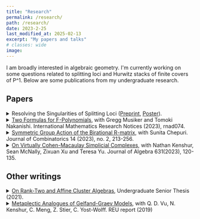 ```yaml
---
title: "Research"
permalink: /research/
path: /research/
date: 2023-2-25
last_modified_at: 2025-02-13
excerpt: "My papers and talks"
# classes: wide
image:
---
```

I am broadly interested in algebraic geometry. I'm currently working on some questions related to splitting loci and Hurwitz stacks of finite covers of P^1. Below are some publications from my undergraduate research.
<!-- \(\mathbb{P}^1\). -->

<!-- ## Ongoing project: -->

## Papers

<details>
<summary>
  Resolving the Singularities of Splitting Loci (<a href = "https://www.arxiv.org/abs/2507.01233">Preprint</a>, <a href = "https://drive.google.com/file/d/1L_sfoP1nyydTrUMkMLXd7u8wnh3ITVM6/view?usp=share_link">Poster</a>).
</summary>
<hr>
We construct modular resolutions of singularities for splitting loci, and use them to show that tame splitting loci have rational singularities. As a corollary of our results and Hurwitz-Brill-Noether theory, we prove that if C is a general k-gonal curve, the components of W^r_d(C) have rational singularities. We also recover the classical Gieseker-Petri theorem. Along the way, we prove a cohomology vanishing statement for certain tautological vector bundles on Quot schemes on P^1, which may be of independent interest.
<hr>
</details>

<details>
<summary>
  <a href = "https://arxiv.org/abs/2112.11839">Two Formulas for F-Polynomials</a>, with Gregg Musiker and Tomoki Nakanishi. International Mathematics Research Notices (2023), rnad074.
</summary>
<hr>
We discuss a product formula for F-polynomials in cluster algebras, and provide two proofs. One proof is inductive and uses only the mutation rule for F-polynomials. The other is based on the Fock-Goncharov decomposition of mutations. We conclude by expanding this product formula as a sum and illustrate applications. This expansion provides an explicit combinatorial computation of F-polynomials in a given seed that depends only on the c-vectors and g-vectors along a finite sequence of mutations from the initial seed to the given seed.
<hr>
</details>

<details>
<summary>
  <a href = "https://arxiv.org/abs/2011.10128">Symmetric Group Action of the Birational R-matrix</a>, with Sunita Chepuri. Journal of Combinatorics 14 (2023), no. 2, 213-256.
</summary>
<hr>
The birational R-matrix is a transformation that appears in the theory of geometric crystals, the study of total positivity in loop groups, and discrete dynamical systems. This R-matrix gives rise to an action of the symmetric group S_m on an m-tuple of vectors. While the birational R-matrix is precisely the formula corresponding to the action of the simple transposition si, explicit formulas for the action of other permutations are generally not known. One particular case was studied by Lam and Pylyavskyy as it relates to energy functions of crystals. In this paper, we will discuss formulas for several additional cases, including transpositions, and provide combinatorial interpretations for the functions that appear in our work.
<hr>
</details>

<details>
<summary>
  <a href = "https://arxiv.org/abs/2007.09443">On Virtually Cohen-Macaulay Simplicial Complexes</a>, with Nathan Kenshur, Sean McNally, Zixuan Xu and Teresa Yu. Journal of Algebra 631(2023), 120-135.
</summary>
<hr>
We examine virtual resolutions of Stanley-Reisner ideals for a product of projective spaces. In particular, we provide sufficient conditions for a simplicial complex to be virtually Cohen-Macaulay (to have a virtual resolution with length equal to its codimension). We also show that all balanced simplicial complexes are virtually Cohen-Macaulay.
<hr>
</details>

## Other writings

<details>
  <summary>
  <a href = "https://scholarship.claremont.edu/hmc_theses/251/">On Rank-Two and Affine Cluster Algebras</a>, Undergraduate Senior Thesis (2021).
</summary>
<hr>
In this report, we study the representations of the Schur cover of the eleven (untwisted) finite groups of Lie type whose Schur multiplier is non-trivial.
<hr>
</details>

<details>
  <summary>
  <a href = "https://www-users.cse.umn.edu/~reiner/REU/DaoKenshurLinMengStierYostWolff2019.pdf">Metaplectic Analogues of Gelfand-Graev Models</a>, with Q. D. Vu, N. Kenshur, C. Meng, Z. Stier, C. Yost-Wolff. REU report (2019)
</summary>
<hr>
In this report, we study the representations of the Schur cover of the eleven (untwisted) finite groups of Lie type whose Schur multiplier is non-trivial.
<hr>
</details>

<!-- ## Upcoming Talks: 
* 

## Past Talks: -->



<!-- ## Gallery:
<a href="https://arxiv.org/abs/2307.09603"><img src="/assets/images/grasstopes.png" width="150"></a>
<a href = "https://arxiv.org/abs/2303.11105"><img src="/assets/images/feynman.png" width="150"></a>
<a href = "https://arxiv.org/abs/2204.02971"><img src="/assets/images/elliptic.png" width="150"></a>
<a href = "https://arxiv.org/abs/2403.04610"><img src="/assets/images/m05.png" width="150"></a>
<a href = "https://arxiv.org/abs/2403.04610"><img src="/assets/images/pyramid.png" width="150"></a>
<a href = "https://arxiv.org/abs/2403.04610"><img src="/assets/images/schlegel.png" width="150"></a>
<a href = "https://arxiv.org/abs/2412.02691"><img src="/assets/images/quadric.png" width="280"></a>
 -->


